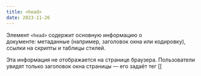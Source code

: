 ```yaml
---
title: <head>
date: 2023-11-26
---
```

Элемент `<head>` содержит основную информацию о документе: метаданные (например, заголовок окна или кодировку), ссылки на скрипты и таблицы стилей.

Эта информация не отображается на странице браузера. Пользователи увидят только заголовок окна страницы — его задаёт тег [[<title>]], ну и фавиконку, если вы её поставите.

## Пример
```html
<head>
  <link rel="shortcut icon" type="image/png" href="/favicon.png">
</head>
```